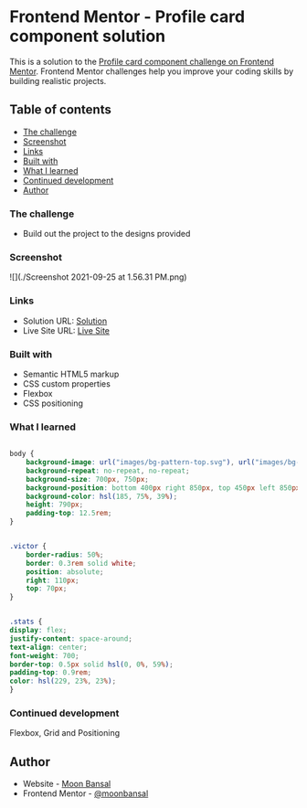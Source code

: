 # Frontend Mentor - Profile card component solution

This is a solution to the [Profile card component challenge on Frontend Mentor](https://www.frontendmentor.io/challenges/profile-card-component-cfArpWshJ). Frontend Mentor challenges help you improve your coding skills by building realistic projects. 

## Table of contents

  - [The challenge](#the-challenge)
  - [Screenshot](#screenshot)
  - [Links](#links)
  - [Built with](#built-with)
  - [What I learned](#what-i-learned)
  - [Continued development](#continued-development)
  - [Author](#author)


### The challenge

- Build out the project to the designs provided

### Screenshot

![](./Screenshot 2021-09-25 at 1.56.31 PM.png)


### Links

- Solution URL: [Solution](https://github.com/moonbansal/profile-card-component)
- Live Site URL: [Live Site](https://profile-card-component-sigma-five.vercel.app)


### Built with

- Semantic HTML5 markup
- CSS custom properties
- Flexbox
- CSS positioning 


### What I learned


```css

body {
    background-image: url("images/bg-pattern-top.svg"), url("images/bg-pattern-bottom.svg");
    background-repeat: no-repeat, no-repeat;
    background-size: 700px, 750px;
    background-position: bottom 400px right 850px, top 450px left 850px;
    background-color: hsl(185, 75%, 39%);
    height: 790px;
    padding-top: 12.5rem;
}


.victor {
    border-radius: 50%;
    border: 0.3rem solid white;
    position: absolute;
    right: 110px;
    top: 70px;
}


.stats {
display: flex;
justify-content: space-around;
text-align: center;
font-weight: 700;
border-top: 0.5px solid hsl(0, 0%, 59%);
padding-top: 0.9rem;
color: hsl(229, 23%, 23%);
}
```

### Continued development

Flexbox, Grid and Positioning


## Author

- Website - [Moon Bansal](https://www.your-site.com)
- Frontend Mentor - [@moonbansal](https://www.frontendmentor.io/profile/moonbansal)


